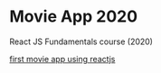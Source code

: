 # Movie App 2020


React JS Fundamentals course (2020)

[first movie app using reactjs](https://dudgh9661.github.io/yeongho_movie_app/)
